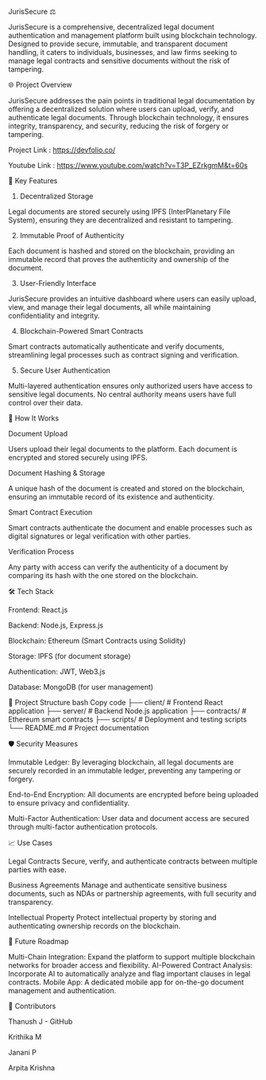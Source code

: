 JurisSecure ⚖️

JurisSecure is a comprehensive, decentralized legal document authentication and management platform built using blockchain technology. Designed to provide secure, immutable, and transparent document handling, it caters to individuals, businesses, and law firms seeking to manage legal contracts and sensitive documents without the risk of tampering.

🌐 Project Overview

JurisSecure addresses the pain points in traditional legal documentation by offering a decentralized solution where users can upload, verify, and authenticate legal
documents. Through blockchain technology, it ensures integrity, transparency, and security, reducing the risk of forgery or tampering.

Project Link : https://devfolio.co/

Youtube Link : https://www.youtube.com/watch?v=T3P_EZrkgmM&t=60s


🎯 Key Features

1. Decentralized Storage
   
Legal documents are stored securely using IPFS (InterPlanetary File System), ensuring they are decentralized and resistant to tampering.

2. Immutable Proof of Authenticity
   
Each document is hashed and stored on the blockchain, providing an immutable record that proves the authenticity and ownership of the document.

3. User-Friendly Interface
   
JurisSecure provides an intuitive dashboard where users can easily upload, view, and manage their legal documents, all while maintaining confidentiality and integrity.

4. Blockchain-Powered Smart Contracts
   
Smart contracts automatically authenticate and verify documents, streamlining legal processes such as contract signing and verification.

5. Secure User Authentication
   
Multi-layered authentication ensures only authorized users have access to sensitive legal documents. No central authority means users have full control over their data.

🚀 How It Works

Document Upload

Users upload their legal documents to the platform. Each document is encrypted and stored securely using IPFS.

Document Hashing & Storage

A unique hash of the document is created and stored on the blockchain, ensuring an immutable record of its existence and authenticity.

Smart Contract Execution

Smart contracts authenticate the document and enable processes such as digital signatures or legal verification with other parties.

Verification Process

Any party with access can verify the authenticity of a document by comparing its hash with the one stored on the blockchain.

🛠️ Tech Stack

Frontend: React.js

Backend: Node.js, Express.js

Blockchain: Ethereum (Smart Contracts using Solidity)

Storage: IPFS (for document storage)

Authentication: JWT, Web3.js

Database: MongoDB (for user management)

📂 Project Structure
bash
Copy code
├── client/                  # Frontend React application
├── server/                  # Backend Node.js application
├── contracts/               # Ethereum smart contracts
├── scripts/                 # Deployment and testing scripts
└── README.md                # Project documentation


🛡️ Security Measures

Immutable Ledger: By leveraging blockchain, all legal documents are securely recorded in an immutable ledger, preventing any tampering or forgery.

End-to-End Encryption: All documents are encrypted before being uploaded to ensure privacy and confidentiality.

Multi-Factor Authentication: User data and document access are secured through multi-factor authentication protocols.

📈 Use Cases

Legal Contracts
Secure, verify, and authenticate contracts between multiple parties with ease.

Business Agreements
Manage and authenticate sensitive business documents, such as NDAs or partnership agreements, with full security and transparency.

Intellectual Property
Protect intellectual property by storing and authenticating ownership records on the blockchain.

🎯 Future Roadmap

Multi-Chain Integration: Expand the platform to support multiple blockchain networks for broader access and flexibility.
AI-Powered Contract Analysis: Incorporate AI to automatically analyze and flag important clauses in legal contracts.
Mobile App: A dedicated mobile app for on-the-go document management and authentication.

🤝 Contributors

Thanush J - GitHub

Krithika M

Janani P

Arpita Krishna

